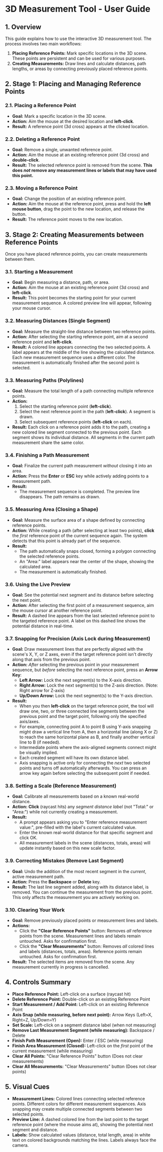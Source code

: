 # 3D Measurement Tool - User Guide

## 1. Overview

This guide explains how to use the interactive 3D measurement tool. The process involves two main workflows:
1.  **Placing Reference Points:** Mark specific locations in the 3D scene. These points are persistent and can be used for various purposes.
2.  **Creating Measurements:** Draw lines and calculate distances, path lengths, or areas by connecting previously placed reference points.

## 2. Stage 1: Placing and Managing Reference Points

### 2.1. Placing a Reference Point

*   **Goal:** Mark a specific location in the 3D scene.
*   **Action:** Aim the mouse at the desired location and **left-click**.
*   **Result:** A reference point (3d cross) appears at the clicked location.

### 2.2. Deleting a Reference Point

*   **Goal:** Remove a single, unwanted reference point.
*   **Action:** Aim the mouse at an existing reference point (3d cross) and **double-click**.
*   **Result:** The selected reference point is removed from the scene. **This does *not* remove any measurement lines or labels that may have used this point.**

### 2.3. Moving a Reference Point

*   **Goal:** Change the position of an existing reference point.
*   **Action:** Aim the mouse at the reference point, press and hold the **left mouse button**, drag the point to the new location, and release the button.
*   **Result:** The reference point moves to the new location.

## 3. Stage 2: Creating Measurements between Reference Points

Once you have placed reference points, you can create measurements between them.

### 3.1. Starting a Measurement

*   **Goal:** Begin measuring a distance, path, or area.
*   **Action:** Aim the mouse at an existing reference point (3d cross) and **left-click**.
*   **Result:** This point becomes the starting point for your current measurement sequence. A colored preview line will appear, following your mouse cursor.

### 3.2. Measuring Distances (Single Segment)

*   **Goal:** Measure the straight-line distance between two reference points.
*   **Action:** After selecting the starting reference point, aim at a second reference point and **left-click**.
*   **Result:** A colored line appears connecting the two selected points. A label appears at the middle of the line showing the calculated distance. Each new measurement sequence uses a different color. The measurement is automatically finished after the second point is selected.

### 3.3. Measuring Paths (Polylines)

*   **Goal:** Measure the total length of a path connecting multiple reference points.
*   **Action:**
    1.  Select the starting reference point (**left-click**).
    2.  Select the next reference point in the path (**left-click**). A segment is drawn.
    3.  Select subsequent reference points (**left-click** on each).
*   **Result:** Each click on a reference point adds it to the path, creating a new colored line segment connected to the previous point. Each segment shows its individual distance. All segments in the current path measurement share the same color.

### 3.4. Finishing a Path Measurement

*   **Goal:** Finalize the current path measurement *without* closing it into an area.
*   **Action:** Press the **Enter** or **ESC** key while actively adding points to a measurement path.
*   **Result:**
    *   The measurement sequence is completed. The preview line disappears. The path remains as drawn.

### 3.5. Measuring Area (Closing a Shape)

*   **Goal:** Measure the surface area of a shape defined by connecting reference points.
*   **Action:** While creating a path (after selecting at least two points), **click** the *first* reference point of the current sequence again. The system detects that this point is already part of the sequence.
*   **Result:**
    *   The path automatically snaps closed, forming a polygon connecting the selected reference points.
    *   An "Area:" label appears near the center of the shape, showing the calculated area.
    *   The measurement is automatically finished.

### 3.6. Using the Live Preview

*   **Goal:** See the potential next segment and its distance before selecting the next point.
*   **Action:** After selecting the first point of a measurement sequence, aim the mouse cursor at another reference point.
*   **Result:** A dashed line appears from the last selected reference point to the targeted reference point. A label on this dashed line shows the potential distance in real-time.

### 3.7. Snapping for Precision (Axis Lock during Measurement)

*   **Goal:** Draw measurement lines that are perfectly aligned with the scene's X, Y, or Z axes, even if the target reference point isn't directly along that axis from the previous point.
*   **Action:** *After* selecting the previous point in your measurement sequence, but *before* selecting the next reference point, press an **Arrow Key**:
    *   **Left Arrow:** Lock the next segment(s) to the X-axis direction.
    *   **Right Arrow:** Lock the next segment(s) to the Z-axis direction. (Note: Right arrow for Z-axis)
    *   **Up/Down Arrow:** Lock the next segment(s) to the Y-axis direction.
*   **Result:**
    *   When you then **left-click** on the target reference point, the tool will draw one, two, or three connected line segments between the previous point and the target point, following only the specified axis/axes.
    *   For example, connecting point A to point B using Y-axis snapping might draw a vertical line from A, then a horizontal line (along X or Z) to reach the same horizontal plane as B, and finally another vertical line to B (if needed).
    *   Intermediate points where the axis-aligned segments connect might be visually implied.
    *   Each created segment will have its own distance label.
    *   Axis snapping is active only for connecting the *next* two selected points and turns off automatically afterwards. You can press an arrow key again before selecting the subsequent point if needed.

### 3.8. Setting a Scale (Reference Measurement)

*   **Goal:** Calibrate all measurements based on a known real-world distance.
*   **Action:** **Click** (raycast hits) any *segment distance label* (not "Total:" or "Area:") while not currently creating a measurement.
*   **Result:**
    *   A prompt appears asking you to "Enter reference measurement value:", pre-filled with the label's current calculated value.
    *   Enter the known real-world distance for that specific segment and click OK.
    *   All measurement labels in the scene (distances, totals, areas) will update instantly based on this new scale factor.

### 3.9. Correcting Mistakes (Remove Last Segment)

*   **Goal:** Undo the addition of the most recent segment in the *current*, active measurement path.
*   **Action:** Press the **Backspace** or **Delete** key.
*   **Result:** The last line segment added, along with its distance label, is removed. You can continue the measurement from the previous point. This only affects the measurement you are actively working on.

### 3.10. Clearing Your Work

*   **Goal:** Remove previously placed points or measurement lines and labels.
*   **Actions:**
    *   Click the **"Clear Reference Points"** button: Removes *all* reference points from the scene. Measurement lines and labels remain untouched. Asks for confirmation first.
    *   Click the **"Clear Measurements"** button: Removes *all* colored lines and labels (distances, totals, areas). Reference points remain untouched. Asks for confirmation first.
*   **Result:** The selected items are removed from the scene. Any measurement currently in progress is cancelled.

## 4. Controls Summary

*   **Place Reference Point:** Left-click on a surface (raycast hit)
*   **Delete Reference Point:** Double-click on an existing Reference Point
*   **Start Measurement / Add Point:** Left-click on an existing Reference Point
*   **Axis Snap (while measuring, before next point):** Arrow Keys (Left=X, Right=Z, Up/Down=Y)
*   **Set Scale:** Left-click on a segment distance label (when not measuring)
*   **Remove Last Measurement Segment (while measuring):** Backspace / Delete
*   **Finish Path Measurement (Open):** Enter / ESC (while measuring)
*   **Finish Area Measurement (Closed):** Left-click on the *first* point of the current measurement (while measuring)
*   **Clear All Points:** "Clear Reference Points" button (Does not clear measurements)
*   **Clear All Measurements:** "Clear Measurements" button (Does not clear points)

## 5. Visual Cues

*   **Measurement Lines:** Colored lines connecting selected reference points. Different colors for different measurement sequences. Axis snapping may create multiple connected segments between two selected points.
*   **Preview Line:** A dashed colored line from the last point to the target reference point (where the mouse aims at), showing the potential next segment and distance.
*   **Labels:** Show calculated values (distance, total length, area) in white text on colored backgrounds matching the lines. Labels always face the camera.

